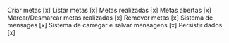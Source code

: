 Criar metas [x]
Listar metas [x]
Metas realizadas [x]
Metas abertas [x]
Marcar/Desmarcar metas realizadas [x]
Remover metas [x]
Sistema de mensages [x] 
Sistema de carregar e salvar mensagens [x]
Persistir dados [x]
